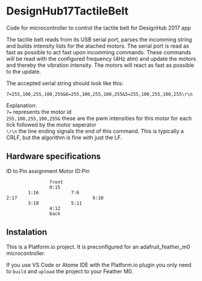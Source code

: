 # DesignHub17TactileBelt

Code for microcontroller to control the tactile belt for DesignHub 2017 app


The tactile belt reads from its USB serial port, parses the incomming string and builds intensity lists for the atached motors.
The serial port is read as fast as possible to act fast upon incomming commands.
These commands will be read with the configured frequency (4Hz atm) and update the motors and thereby the vibration intensity.
The motors will react as fast as possible to the update.

The accepted serial string should look like this:

```
7=255,100,255,100,255&6=255,100,255,100,255&5=255,100,255,100,255\r\n
```

Explanation:\
`7=` represents the motor id\
`255,100,255,100,255&` these are the pwm intensities for this motor for each tick followed by the motor seperator\
`\r\n` the line ending signals the end of this command. This is typically a CRLF, but the algorithm is fine with just the LF.

## Hardware specifications

ID to Pin assignment
Motor ID:Pin

```
				front
				0:15
		1:16			7:6
2:17							6:10
		3:18			5:11
				4:12
				back
```

## Instalation

This is a Platform.io project.
It is preconfigured for an adafruit_feather_m0 microcontroller.

If you use VS Code or Atome IDE with the Platform.io plugin you only need to `build` and `upload` the project to your Feather M0.
